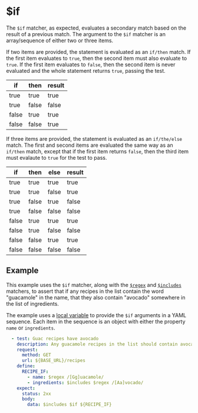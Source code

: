 # $if

The `$if` matcher, as expected, evaluates a secondary match based on the result of a previous match. The argument to the `$if` matcher is an array/sequence of either two or three items.

If two items are provided, the statement is evaluated as an `if/then` match. If the first item evaluates to `true`, then the second item must also evaluate to `true`. If the first item evaluates to `false`, then the second item is never evaluated and the whole statement returns `true`, passing the test.

|if|then|result|
|-|-|-|
|true|true|true|
|true|false|false|
|false|true|true|
|false|false|true|

If three items are provided, the statement is evaluated as an `if/the/else` match. The first and second items are evaluated the same way as an `if/then` match, except that if the first item returns `false`, then the third item must evalaute to `true` for the test to pass.

|if|then|else|result|
|-|-|-|-|
|true|true|true|true|
|true|true|false|true|
|true|false|true|false|
|true|false|false|false|
|false|true|true|true|
|false|true|false|false|
|false|false|true|true|
|false|false|false|false|

## Example

This example uses the `$if` matcher, along with the [`$regex`](./regex.md) and [`$includes`](./includes.md) matchers, to assert that if any recipes in the list contain the word "guacamole" in the name, that they also contain "avocado" somewhere in the list of ingredients.

The example uses a [local variable](../variables/local.md) to provide the `$if` arguments in a YAML sequence. Each item in the sequence is an object with either the property `name` or `ingredients`. 

```yaml
  - test: Guac recipes have avocado
    description: Any guacamole recipes in the list should contain avocado as an ingredient
    request:
      method: GET
      url: ${BASE_URL}/recipes
    define:
      RECIPE_IF:
        - name: $regex /[Gg]uacamole/
        - ingredients: $includes $regex /[Aa]vocado/
    expect:
      status: 2xx
      body: 
        data: $includes $if ${RECIPE_IF}
```

